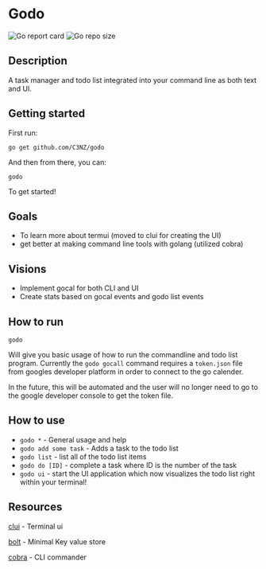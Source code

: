 # Godo

![Go report card](https://goreportcard.com/badge/github.com/C3NZ/godo)
![Go repo size](https://img.shields.io/github/repo-size/C3NZ/godo.png)
## Description
A task manager and todo list integrated into your command line as both text and UI.

## Getting started 
First run:
```
go get github.com/C3NZ/godo
```

And then from there, you can:
```
godo
```
To get started!

## Goals
* To learn more about termui (moved to clui for creating the UI)
* get better at making command line tools with golang (utilized cobra)

## Visions
* Implement gocal for both CLI and UI
* Create stats based on gocal events and godo list events

## How to run
```
godo
```
Will give you basic usage of how to run the commandline and todo list program.
Currently the `godo gocall` command requires a `token.json` file from googles developer
platform in order to connect to the go calender.

In the future, this will be automated and the user will no longer need to go to the
google developer console to get the token file.

## How to use
* `godo *` - General usage and help
* `godo add some task`  - Adds a task to the todo list
* `godo list` - list all of the todo list items 
* `godo do [ID]` - complete a task where ID is the number of the task
* `godo ui` - start the UI application which now visualizes the todo list right within your terminal!

## Resources
[clui](https://github.com/VladimirMarkelov/clui) - Terminal ui

[bolt](https://github.com/boltdb/bolt) - Minimal Key value store

[cobra](https://github.com/spf13/cobra) - CLI commander
